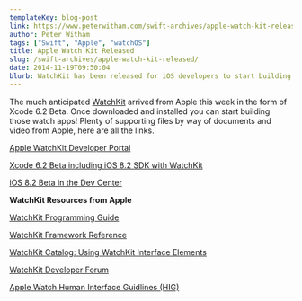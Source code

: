 ```yaml
---
templateKey: blog-post
link: https://www.peterwitham.com/swift-archives/apple-watch-kit-released/
author: Peter Witham
tags: ["Swift", "Apple", "watchOS"]
title: Apple Watch Kit Released
slug: /swift-archives/apple-watch-kit-released/
date: 2014-11-19T09:50:04
blurb: WatchKit has been released for iOS developers to start building those hopefully nifty apps on the wrist. Here are the links you need to visit to get started.
---
```


The much anticipated [WatchKit](https://developer.apple.com/watchkit/) arrived from Apple this week in the form of Xcode 6.2 Beta. Once downloaded and installed you can start building those watch apps! Plenty of supporting files by way of documents and video from Apple, here are all the links.

[Apple WatchKit Developer Portal](https://developer.apple.com/watchkit/)

[Xcode 6.2 Beta including iOS 8.2 SDK with WatchKit](https://developer.apple.com/xcode/downloads/)

[iOS 8.2 Beta in the Dev Center](https://developer.apple.com/devcenter/ios/)

**WatchKit Resources from Apple**

[WatchKit Programming Guide](https://developer.apple.com/library/prerelease/ios/documentation/General/Conceptual/WatchKitProgrammingGuide/index.html)

[WatchKit Framework Reference](https://developer.apple.com/library/prerelease/ios/documentation/WatchKit/Reference/WatchKit_framework/index.html)

[WatchKit Catalog: Using WatchKit Interface Elements](https://developer.apple.com/library/prerelease/ios/samplecode/WKInterfaceCatalog/Introduction/Intro.html)

[WatchKit Developer Forum](https://devforums.apple.com/community/ios/watchkit)

[Apple Watch Human Interface Guidlines (HIG)](https://developer.apple.com/library/prerelease/ios/documentation/UserExperience/Conceptual/WatchHumanInterfaceGuidelines/index.html)
